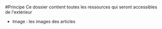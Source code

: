 #Principe
Ce dossier contient toutes les ressources qui seront accessibles de l'extérieur
* Image : les images des articles

